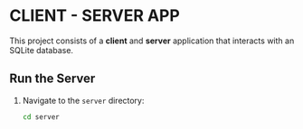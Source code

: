 # CLIENT - SERVER APP

This project consists of a **client** and **server** application that interacts with an SQLite database.

## **Run the Server**

1. Navigate to the `server` directory:
   ```bash
   cd server
